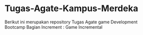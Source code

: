 # Tugas-Agate-Kampus-Merdeka

Berikut ini merupakan repository Tugas Agate game Development Bootcamp Bagian Increment :
Game Incremental
